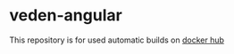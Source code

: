 # veden-angular
This repository is for used automatic builds on [docker hub](https://hub.docker.com/r/theryaz/veden-angular/)

